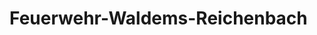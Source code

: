 # Feuerwehr-Waldems-Reichenbach


<!---
Feuerwehr-Waldems-Reichenbach/Feuerwehr-Waldems-Reichenbach is a ✨ special ✨ repository because its `README.md` (this file) appears on your GitHub profile.
You can click the Preview link to take a look at your changes.
--->

